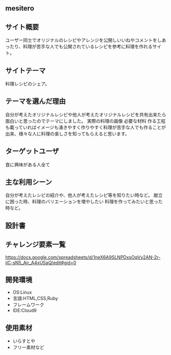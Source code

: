 ## mesitero

## サイト概要

ユーザー同士でオリジナルのレシピやアレンジを公開しいいねやコメントをしあったり、料理が苦手な人でも公開されているレシピを参考に料理を作れるサイト。

## サイトテーマ

料理レシピのシェア。

## テーマを選んだ理由

自分が考えたオリジナルレシピや他人が考えたオリジナルレシピを共有出来たら面白いと思ったのでテーマにしました。
実際の料理の画像 必要な材料 作る工程も載っていればイメージも湧きやすく作りやすく料理が苦手な人でも作ることが出来、様々な人に料理の楽しさを知ってもらえると思います。

## ターゲットユーザ

食に興味がある人全て

## 主な利用シーン

自分が考えたレシピの紹介や、他人が考えたレシピ等を知りたい時など。
献立に困った時、料理のバリエーションを増やしたい 料理を作ってみたいと思った時など。

## 設計書


## チャレンジ要素一覧

https://docs.google.com/spreadsheets/d/1neX6A9SLNPDxsOqVy2AN-2r-iiC-sN5_Air_A4xUSaQ/edit#gid=0

## 開発環境

* OS:Linux
* 言語:HTML,CSS,Ruby
* フレームワーク
* IDE:Cloud9

## 使用素材

* いらすとや
* フリー素材など